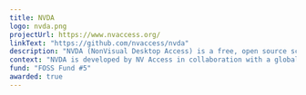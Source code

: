 ```yaml
---
title: NVDA
logo: nvda.png
projectUrl: https://www.nvaccess.org/
linkText: "https://github.com/nvaccess/nvda"
description: "NVDA (NonVisual Desktop Access) is a free, open source screen reader for Microsoft Windows."
context: "NVDA is developed by NV Access in collaboration with a global community of contributors."
fund: "FOSS Fund #5"
awarded: true
---
```

